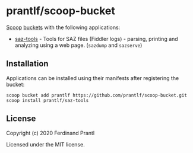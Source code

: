 # prantlf/scoop-bucket

[Scoop] [buckets] with the following applications:

* [saz-tools] - Tools for SAZ files (Fiddler logs) - parsing, printing and analyzing using a web page. (`sazdump` and `sazserve`) 

## Installation

Applications can be installed using their manifests after registering the bucket:

    scoop bucket add prantlf https://github.com/prantlf/scoop-bucket.git
    scoop install prantlf/saz-tools

## License

Copyright (c) 2020 Ferdinand Prantl

Licensed under the MIT license.

[Scoop]: https://scoop.sh/
[buckets]: https://github.com/lukesampson/scoop/wiki/Buckets
[saz-tools]: https://github.com/prantlf/saz-tools
